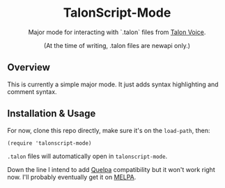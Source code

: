 <h1 align=center>TalonScript-Mode</h1>
<p align=center>Major mode for interacting with `.talon` files from <a href=https://talonvoice.com/>Talon Voice</a>.</p>

<p align=center>(At the time of writing, .talon files are newapi only.)</p>

## Overview

This is currently a simple major mode. It just adds syntax highlighting and comment syntax.

## Installation & Usage

For now, clone this repo directly, make sure it's on the `load-path`, then:

```emacs-lisp
(require 'talonscript-mode)
```

`.talon` files will automatically open in `talonscript-mode`. 

Down the line I intend to add [Quelpa](https://github.com/quelpa/quelpa) compatibility but it won't work right now. I'll probably eventually get it on [MELPA](https://melpa.org/).
